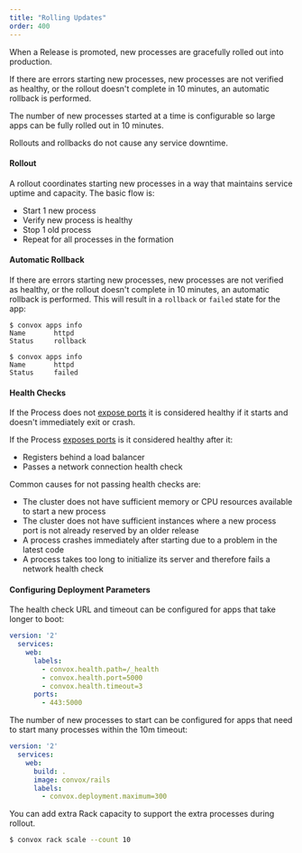 ```yaml
---
title: "Rolling Updates"
order: 400
---
```


When a Release is promoted, new processes are gracefully rolled out into production.

If there are errors starting new processes, new processes are not verified as healthy, or the rollout doesn't complete in 10 minutes, an automatic rollback is performed.

The number of new processes started at a time is configurable so large apps can be fully rolled out in 10 minutes.

Rollouts and rollbacks do not cause any service downtime.

#### Rollout

A rollout coordinates starting new processes in a way that maintains service uptime and capacity. The basic flow is:

* Start 1 new process
* Verify new process is healthy
* Stop 1 old process
* Repeat for all processes in the formation

#### Automatic Rollback

If there are errors starting new processes, new processes are not verified as healthy, or the rollout doesn't complete in 10 minutes, an automatic rollback is performed. This will result in a `rollback` or `failed` state for the app:

```
$ convox apps info
Name       httpd
Status     rollback

$ convox apps info
Name       httpd
Status     failed
```

#### Health Checks

If the Process does not [expose ports](/docs/port-mapping) it is considered healthy if it starts and doesn't immediately exit or crash.

If the Process [exposes ports](/docs/port-mapping) is it considered healthy after it:

* Registers behind a load balancer
* Passes a network connection health check

Common causes for not passing health checks are:

* The cluster does not have sufficient memory or CPU resources available to start a new process
* The cluster does not have sufficient instances where a new process port is not already reserved by an older release
* A process crashes immediately after starting due to a problem in the latest code
* A process takes too long to initialize its server and therefore fails a network health check

#### Configuring Deployment Parameters

The health check URL and timeout can be configured for apps that take longer to boot:


```yaml
version: '2'
  services:
    web:
      labels:
        - convox.health.path=/_health
        - convox.health.port=5000
        - convox.health.timeout=3
      ports:
        - 443:5000
```

The number of new processes to start can be configured for apps that need to start many processes within the 10m timeout:

```yaml
version: '2'
  services:
    web:
      build: .
      image: convox/rails
      labels:
      	- convox.deployment.maximum=300
```

You can add extra Rack capacity to support the extra processes during rollout.

```bash
$ convox rack scale --count 10
```
